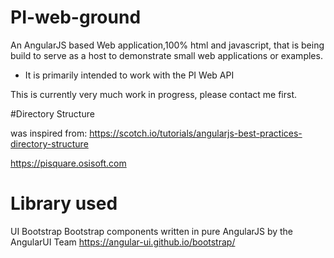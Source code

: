 # PI-web-ground

An AngularJS based Web application,100% html and javascript, that is being build to serve as a host to demonstrate small web applications or examples.
* It is primarily intended to work with the PI Web API

This is currently very much work in progress, please contact me first.

#Directory Structure

was inspired from:
https://scotch.io/tutorials/angularjs-best-practices-directory-structure

https://pisquare.osisoft.com


# Library used

UI Bootstrap
Bootstrap components written in pure AngularJS by the AngularUI Team
https://angular-ui.github.io/bootstrap/